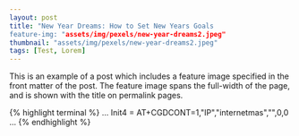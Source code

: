 ```yaml
---
layout: post
title: "New Year Dreams: How to Set New Years Goals
feature-img: "assets/img/pexels/new-year-dreams2.jpeg"
thumbnail: "assets/img/pexels/new-year-dreams2.jpeg"
tags: [Test, Lorem]
---
```

This is an example of a post which includes a feature image specified in the front matter of the post. The feature image spans the full-width of the page, and is shown with the title on permalink pages.

{% highlight terminal %}
...
Init4 = AT+CGDCONT=1,"IP","internetmas","",0,0
...
{% endhighlight %}

